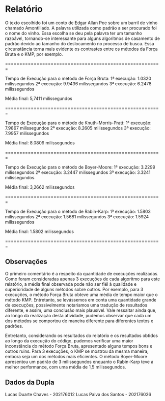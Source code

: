 # Relatório

O texto escolhido foi um conto de Edgar Allan Poe sobre um barril de vinho chamado Amontillado. A palavra utilizada como padrão a ser procurado foi o nome do vinho. Essa escolha se deu pela palavra ter um tamanho razoável, tornando-se interessante para alguns algoritmos de casamento de padrão devido ao tamanho do deslocamento no processo de busca. Essa circunstância torna mais evidente os contrastes entre os métodos da Força Bruta e o KMP, por exemplo.

=======================================================

Tempo de Execução para o método de Força Bruta:
1ª execução: 1.0320 milissegundos
2ª execução: 9.9436 milissegundos
3ª execução: 6.2478 milissegundos

Média final: 5,7411 milissegundos

=======================================================

Tempo de Execução para o método de Knuth-Morris-Pratt:
1ª execução: 7.9867 milissegundos
2ª execução: 8.2605 milissegundos
3ª execução: 7.9957 milissegundos

Média final: 8.0809 milissegundos

=======================================================

Tempo de Execução para o método de Boyer-Moore:
1ª execução: 3.2299 milissegundos
2ª execução: 3.2447 milissegundos
3ª execução: 3.3241 milissegundos

Média final: 3,2662 milissegundos

=======================================================

Tempo de Execução para o método de Rabin-Karp:
1ª execução: 1.5803 milissegundos
2ª execução: 1.5681 milissegundos
3ª execução: 1.5924 milissegundos

Média final: 1.5802 milissegundos

=======================================================

## Observações

O primeiro comentário é a respeito da quantidade de execuções realizadas. Como foram consideradas apenas 3 execuções de cada algoritmo para este relatório, a média final observada pode não ser fiél à qualidade e superioridade de alguns métodos sobre outros. Por exemplo, para 3 execuções, o método Força Bruta obteve uma média de tempo maior que o método KMP. Entretanto, se levássemos em conta uma quantidade grande de execuções, possivelmente notaríamos uma tradução de resultados diferente, e assim, uma conclusão mais plausível.
Vale ressaltar ainda que, ao longo da realização desta atividade, pudemos observar que cada um dos métodos se comportou de maneira diferente para diferentes textos e padrões.

Entretanto, considerando os resultados do relatório e os resultados obtidos ao longo da execução do código, pudemos verificar uma maior inconstância do método Força Bruta, apresentado alguns tempos bons e outros ruins. Para 3 execuções, o KMP se mostrou da mesma maneira, embora seja um dos métodos mais eficientes. O método Boyer-Moore apresentou um padrão de 3 milissegundos enquanto o Rabin-Karp teve a melhor performance, com uma média de 1,5 milissegundos.

## Dados da Dupla

Lucas Duarte Chaves - 202176012
Lucas Paiva dos Santos - 202176026
